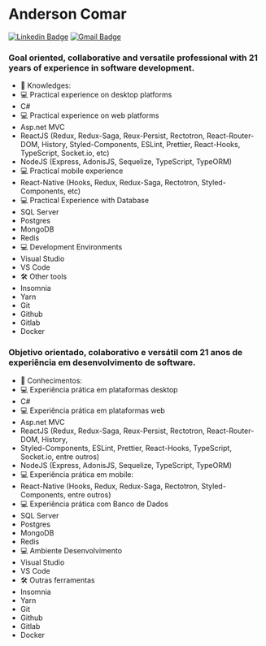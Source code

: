 # Anderson Comar

[![Linkedin Badge](https://img.shields.io/badge/-LinkedIn-blue?style=for-the-badge&logo=Linkedin&logoColor=white&link=https://www.linkedin.com/in/anderson-comar-318aa436/)](https://www.linkedin.com/in/anderson-comar-318aa436/)
[![Gmail Badge](https://img.shields.io/badge/-Gmail-c14438?style=for-the-badge&logo=Gmail&logoColor=white&link=mailto:andersoncomar@gmail.com)](mailto:andersoncomar@gmail.com)

### Goal oriented, collaborative and versatile professional with 21 years of experience in software development.
- 🚀 Knowledges:
- 💻 Practical experience on desktop platforms
- C# 
- 💻 Practical experience on web platforms
- Asp.net MVC
- ReactJS (Redux, Redux-Saga, Reux-Persist, Rectotron, React-Router-DOM, History, Styled-Components, ESLint, Prettier, React-Hooks, TypeScript, Socket.io, etc)
- NodeJS (Express, AdonisJS, Sequelize, TypeScript, TypeORM)
- 💻 Practical mobile experience
- React-Native (Hooks, Redux, Redux-Saga, Rectotron, Styled-Components, etc)
- 💻 Practical Experience with Database
- SQL Server
- Postgres
- MongoDB
- Redis
- 💻 Development Environments
- Visual Studio
- VS Code
- 🛠 Other tools
- Insomnia
- Yarn
- Git
- Github
- Gitlab
- Docker

### Objetivo orientado, colaborativo e versátil com 21 anos de experiência em desenvolvimento de software. 

- 🚀 Conhecimentos:
- 💻 Experiência prática em plataformas desktop
- C#
- 💻 Experiência prática em plataformas web
- Asp.net MVC
- ReactJS (Redux, Redux-Saga, Reux-Persist, Rectotron, React-Router-DOM, History,
- Styled-Components, ESLint, Prettier, React-Hooks, TypeScript, Socket.io, entre outros)
- NodeJS (Express, AdonisJS, Sequelize, TypeScript, TypeORM)
- 💻 Experiência prática em mobile: 
- React-Native (Hooks, Redux, Redux-Saga, Rectotron, Styled-Components, entre outros)
- 💻 Experiência prática com Banco de Dados 
- SQL Server
- Postgres
- MongoDB
- Redis
- 💻 Ambiente Desenvolvimento
- Visual Studio
- VS Code
- 🛠 Outras ferramentas
- Insomnia
- Yarn
- Git
- Github
- Gitlab
- Docker

<!--
**andersoncomar/andersoncomar** is a ✨ _special_ ✨ repository because its `README.md` (this file) appears on your GitHub profile.

Here are some ideas to get you started:

- 🔭 I’m currently working on ...
- 🌱 I’m currently learning ...
- 👯 I’m looking to collaborate on ...
- 🤔 I’m looking for help with ...
- 💬 Ask me about ...
- 📫 How to reach me: ...
- 😄 Pronouns: ...
- ⚡ Fun fact: ...
-->
